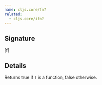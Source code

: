 ```yaml
---
name: cljs.core/fn?
related:
  - cljs.core/ifn?
---
```


## Signature
[f]


## Details

Returns true if `f` is a function, false otherwise.
